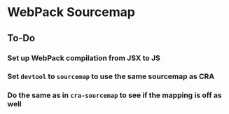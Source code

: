 # WebPack Sourcemap

## To-Do

### Set up WebPack compilation from JSX to JS

### Set `devtool` to `sourcemap` to use the same sourcemap as CRA

### Do the same as in `cra-sourcemap` to see if the mapping is off as well
